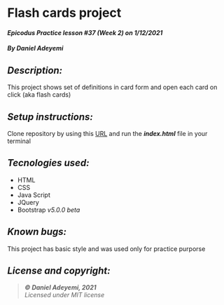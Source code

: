# Flash cards project
#### *Epicodus Practice lesson #37 (Week 2) on 1/12/2021*
***By Daniel Adeyemi***

## *Description:*
This project shows set of definitions in card form and open each card on click (aka flash cards)

## *Setup instructions:*
Clone repository by using this [URL](https://github.com/DanielAdeyemi/Epicodus_1_12_flash_cards.git) and run the ***index.html*** file in your terminal

## *Tecnologies used:*
* HTML
* CSS
* Java Script
* JQuery
* Bootstrap *v5.0.0 beta*

## *Known bugs:*
This project has basic style and was used only for practice purporse

## *License and copyright:*

> ***© Daniel Adeyemi, 2021***   
> *Licensed under MIT license*